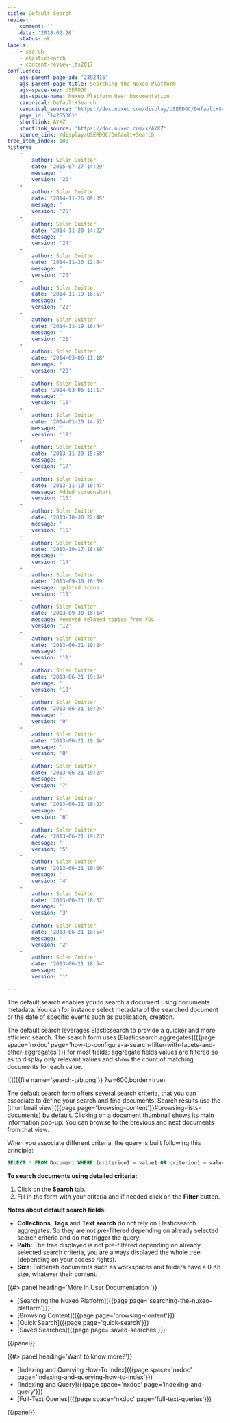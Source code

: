 ```yaml
---
title: Default Search
review:
    comment: ''
    date: '2018-02-26'
    status: ok
labels:
    - search
    - elasticsearch
    - content-review-lts2017
confluence:
    ajs-parent-page-id: '2392416'
    ajs-parent-page-title: Searching the Nuxeo Platform
    ajs-space-key: USERDOC
    ajs-space-name: Nuxeo Platform User Documentation
    canonical: Default+Search
    canonical_source: 'https://doc.nuxeo.com/display/USERDOC/Default+Search'
    page_id: '14255361'
    shortlink: AYXZ
    shortlink_source: 'https://doc.nuxeo.com/x/AYXZ'
    source_link: /display/USERDOC/Default+Search
tree_item_index: 100
history:
    -
        author: Solen Guitter
        date: '2015-07-27 14:29'
        message: ''
        version: '26'
    -
        author: Solen Guitter
        date: '2014-11-26 09:35'
        message: ''
        version: '25'
    -
        author: Solen Guitter
        date: '2014-11-20 14:22'
        message: ''
        version: '24'
    -
        author: Solen Guitter
        date: '2014-11-20 12:04'
        message: ''
        version: '23'
    -
        author: Solen Guitter
        date: '2014-11-19 16:57'
        message: ''
        version: '22'
    -
        author: Solen Guitter
        date: '2014-11-19 16:44'
        message: ''
        version: '21'
    -
        author: Solen Guitter
        date: '2014-03-06 11:18'
        message: ''
        version: '20'
    -
        author: Solen Guitter
        date: '2014-03-06 11:17'
        message: ''
        version: '19'
    -
        author: Solen Guitter
        date: '2014-01-20 14:52'
        message: ''
        version: '18'
    -
        author: Solen Guitter
        date: '2013-11-29 15:58'
        message: ''
        version: '17'
    -
        author: Solen Guitter
        date: '2013-11-13 16:47'
        message: Added screenshots
        version: '16'
    -
        author: Solen Guitter
        date: '2013-10-30 22:48'
        message: ''
        version: '15'
    -
        author: Solen Guitter
        date: '2013-10-17 18:18'
        message: ''
        version: '14'
    -
        author: Solen Guitter
        date: '2013-09-30 16:39'
        message: Updated icons
        version: '13'
    -
        author: Solen Guitter
        date: '2013-09-30 16:14'
        message: Removed related topics from TOC
        version: '12'
    -
        author: Solen Guitter
        date: '2013-06-21 19:24'
        message: ''
        version: '11'
    -
        author: Solen Guitter
        date: '2013-06-21 19:24'
        message: ''
        version: '10'
    -
        author: Solen Guitter
        date: '2013-06-21 19:24'
        message: ''
        version: '9'
    -
        author: Solen Guitter
        date: '2013-06-21 19:24'
        message: ''
        version: '8'
    -
        author: Solen Guitter
        date: '2013-06-21 19:24'
        message: ''
        version: '7'
    -
        author: Solen Guitter
        date: '2013-06-21 19:23'
        message: ''
        version: '6'
    -
        author: Solen Guitter
        date: '2013-06-21 19:23'
        message: ''
        version: '5'
    -
        author: Solen Guitter
        date: '2013-06-21 19:06'
        message: ''
        version: '4'
    -
        author: Solen Guitter
        date: '2013-06-21 18:57'
        message: ''
        version: '3'
    -
        author: Solen Guitter
        date: '2013-06-21 18:54'
        message: ''
        version: '2'
    -
        author: Solen Guitter
        date: '2013-06-21 18:54'
        message: ''
        version: '1'

---
```

The default search enables you to search a document using documents metadata. You can for instance select metadata of the searched document or the date of specific events such as publication, creation.

The default search leverages Elasticsearch to provide a quicker and more efficient search. The search form uses [Elasticsearch aggregates]({{page space='nxdoc' page='how-to-configure-a-search-filter-with-facets-and-other-aggregates'}}) for most fields: aggregate fields values are filtered so as to display only relevant values and show the count of matching documents for each value.

![]({{file name='search-tab.png'}} ?w=600,border=true)

The default search form offers several search criteria, that you can associate to define your search and find documents. Search results use the [thumbnail view]({{page page='browsing-content'}}#browsing-lists-documents) by default. Clicking on a document thumbnail shows its main information pop-up. You can browse to the previous and next documents from that view.

When you associate different criteria, the query is built following this principle:

```sql
SELECT * FROM Document WHERE (criterion1 = value1 OR criterion1 = value2) AND (criterion2 = valueA OR criterion2 = valueB) AND criterion 3 = something
```

**To search documents using detailed criteria:**

1.  Click on the **Search** tab.
2.  Fill in the form with your criteria and if needed click on the **Filter** button.

**Notes about default search fields:**

*   **Collections**, **Tags** and **Text search** do not rely on Elasticsearch aggregates. So they are not pre-filtered depending on already selected search criteria and do not trigger the query.
*   **Path**: The tree displayed is not pre-filtered depending on already selected search criteria, you are always displayed the whole tree (depending on your access rights).
*   **Size**: Folderish documents such as workspaces and folders have a 0 Kb size, whatever their content.

<div class="row" data-equalizer data-equalize-on="medium">
<div class="column medium-6">
{{#> panel heading='More in User Documentation '}}

- [Searching the Nuxeo Platform]({{page page='searching-the-nuxeo-platform'}})
- [Browsing Content]({{page page='browsing-content'}})
- [Quick Search]({{page page='quick-search'}})
- [Saved Searches]({{page page='saved-searches'}})

{{/panel}}
</div>
<div class="column medium-6">
{{#> panel heading='Want to know more?'}}

- [Indexing and Querying How-To Index]({{page space='nxdoc' page='indexing-and-querying-how-to-index'}})
- [Indexing and Query]({{page space='nxdoc' page='indexing-and-query'}})
- [Full-Text Queries]({{page space='nxdoc' page='full-text-queries'}})

{{/panel}}
</div>
</div>
